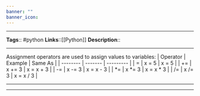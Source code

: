 ```yaml
---
banner: ""
banner_icon: 
---
```


---
**Tags**:: #python
**Links**::[[Python]]
**Description**::

---


Assignment operators are used to assign values to variables:
| Operator | Example | Same As   |
| -------- | ------- | --------- |
| =        | x = 5   | x = 5     |
| +=       | x += 3  | x = x + 3 |
| -=       | x -= 3  | x = x - 3 |
| \*=      | x \*= 3 | x = x * 3 |
| /=       | x /= 3  | x = x / 3 |

 ---
 ---
 